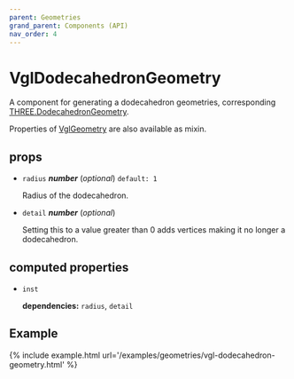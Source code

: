 ```yaml
---
parent: Geometries
grand_parent: Components (API)
nav_order: 4
---
```

# VglDodecahedronGeometry

A component for generating a dodecahedron geometries,
corresponding [THREE.DodecahedronGeometry](https://threejs.org/docs/index.html#api/geometries/DodecahedronGeometry).

Properties of [VglGeometry](../core/vgl-geometry) are also available as mixin. 

## props 

- `radius` ***number*** (*optional*) `default: 1` 

  Radius of the dodecahedron. 

- `detail` ***number*** (*optional*) 

  Setting this to a value greater than 0 adds vertices making it no longer a dodecahedron. 

## computed properties 

- `inst` 

   **dependencies:** `radius`, `detail` 



## Example

{% include example.html url='/examples/geometries/vgl-dodecahedron-geometry.html' %}

